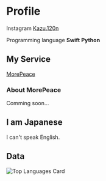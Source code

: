 # Profile

Instagram [Kazu.120n](https://www.instagram.com/kazu.120n/)

Programming language **Swift** **Python**

## My Service

[MorePeace](https://morepeace.webnode.jp)

###  About MorePeace

Comming soon...

## I am Japanese

I can't speak English.

## Data

![Top Languages Card](https://github-readme-stats.vercel.app/api/top-langs/?username=Kondo-Kazushi&theme=yebla&layout=compact)